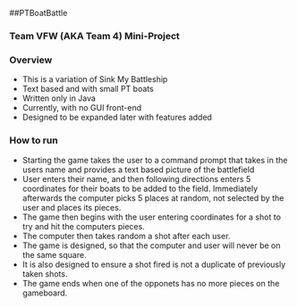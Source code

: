 ##PTBoatBattle
### Team VFW (AKA Team 4) Mini-Project 

### Overview
- This is a variation of Sink My Battleship
- Text based and with small PT boats
- Written only in Java
- Currently, with no GUI front-end
- Designed to be expanded later with features added

### How to run
- Starting the game takes the user to a command prompt that takes in the users name and provides a text based picture of the
battlefield
- User enters their name, and then following directions enters 5 coordinates for their boats to be added to the
field.  Immediately afterwards the computer picks 5 places at random, not selected by the user
and places its pieces.
- The game then begins with the user entering coordinates for a shot to try and hit the computers pieces.
- The computer then takes random a shot after each user.
- The game is designed, so that the computer and user will never be on the same square.
- It is also designed to ensure a shot fired is not a duplicate of  previously taken shots.
- The game ends when one of the opponets has no more pieces on the gameboard.




